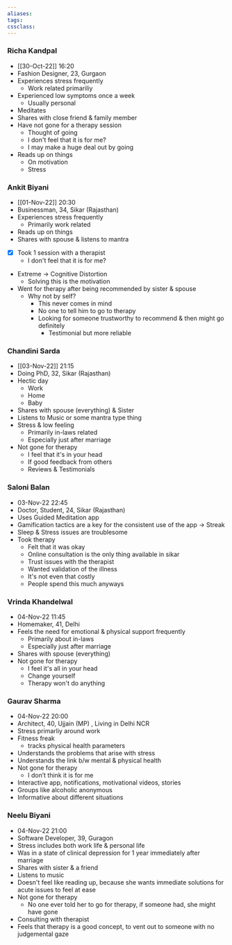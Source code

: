 ```yaml
---
aliases:
tags:
cssclass: 
---
```


### Richa Kandpal
- [[30-Oct-22]] 16:20
- Fashion Designer, 23, Gurgaon
- Experiences stress frequently
	- Work related primariliy
- Experienced low symptoms once a week
	- Usually personal 
- Meditates
- Shares with close friend & family member
- Have not gone for a therapy session
	- Thought of going 
	- I don't feel that it is for me?
	- I may make a huge deal out by going
- Reads up on things
	- On motivation
	- Stress

### Ankit Biyani
- [[01-Nov-22]] 20:30
- Businessman, 34, Sikar (Rajasthan)
- Experiences stress frequently
	- Primarily work related
- Reads up on things
- Shares with spouse & listens to mantra
- [x] Took 1 session with a therapist
	- I don't feel that it is for me?
- Extreme → Cognitive Distortion
	- Solving this is the motivation
- Went for therapy after being recommended by sister & spouse
	- Why not by self?
		- This never comes in mind 
		- No one to tell him to go to therapy
		- Looking for someone trustworthy to recommend & then might go definitely
			- Testimonial but more reliable

### Chandini Sarda
- [[03-Nov-22]] 21:15
- Doing PhD, 32, Sikar (Rajasthan)
- Hectic day
	- Work
	- Home
	- Baby
- Shares with spouse (everything) & Sister
- Listens to Music or some mantra type thing
- Stress & low feeling
	- Primarily in-laws related
	- Especially just after marriage
- Not gone for therapy
	- I feel that it's in your head 
	- If good feedback from others
	- Reviews & Testimonials

### Saloni Balan
- 03-Nov-22 22:45
- Doctor, Student, 24, Sikar (Rajasthan)
- Uses Guided Meditation app
- Gamification tactics are a key for the consistent use of the app → Streak
- Sleep & Stress issues are troublesome
- Took therapy 
	- Felt that it was okay
	- Online consultation is the only thing available in sikar
	- Trust issues with the therapist
	- Wanted validation of the illness
	- It's not even that costly
	- People spend this much anyways

### Vrinda Khandelwal
- 04-Nov-22 11:45
- Homemaker, 41, Delhi 
- Feels the need for emotional & physical support frequently
	- Primarily about in-laws
	- Especially just after marriage
- Shares with spouse (everything)
- Not gone for therapy
	- I feel it's all in your head
	- Change yourself
	- Therapy won't do anything

### Gaurav Sharma
- 04-Nov-22 20:00
- Architect, 40, Ujjain (MP) , Living in Delhi NCR
- Stress primarliy around work
- Fitness freak
	- tracks physical health parameters
- Understands the problems that arise with stress
- Understands the link b/w mental & physical health
- Not gone for therapy
	- I don’t think it is for me
- Interactive app, notifications, motivational videos, stories
- Groups like alcoholic anonymous
- Informative about different situations

### Neelu Biyani
- 04-Nov-22 21:00
- Software Developer, 39, Guragon
- Stress includes both work life & personal life
- Was in a state of clinical depression for 1 year immediately after marriage
- Shares with sister & a friend
- Listens to music
- Doesn't feel like reading up, because she wants immediate solutions for acute issues to feel at ease
- Not gone for therapy
	- No one ever told her to go for therapy, if someone had, she might have gone
- Consulting with therapist
- Feels that therapy is a good concept, to vent out to someone with no judgemental gaze
